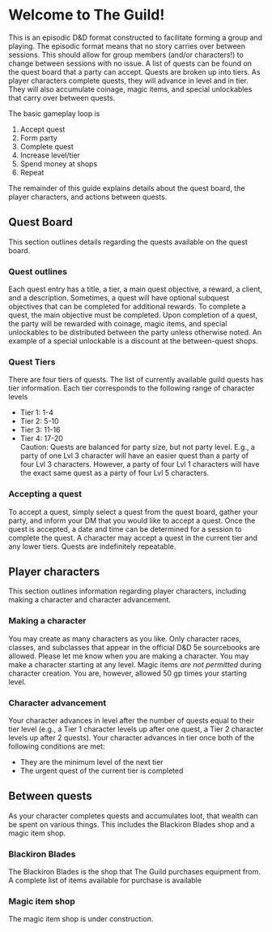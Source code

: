 # Welcome to The Guild!
This is an episodic D&D format constructed to facilitate forming a group and playing. The episodic format means that no story carries over between sessions. This should allow for group members (and/or characters!) to change between sessions with no issue. A list of quests can be found on the quest board that a party can accept. Quests are broken up into tiers. As player characters complete quests, they will advance in level and in tier. They will also accumulate coinage, magic items, and special unlockables that carry over between quests.

The basic gameplay loop is
1. Accept quest
2. Form party
3. Complete quest
4. Increase level/tier
5. Spend money at shops
6. Repeat

The remainder of this guide explains details about the quest board, the player characters, and actions between quests.


## Quest Board
This section outlines details regarding the quests available on the quest board.


### Quest outlines
Each quest entry has a title, a tier, a main quest objective, a reward, a client, and a description. Sometimes, a quest will have optional subquest objectives that can be completed for additional rewards. To complete a quest, the main objective must be completed. Upon completion of a quest, the party will be rewarded with coinage, magic items, and special unlockables to be distributed between the party unless otherwise noted. An example of a special unlockable is a discount at the between-quest shops.


### Quest Tiers
There are four tiers of quests. The list of currently available guild quests has tier information. Each tier corresponds to the following range of character levels
- Tier 1: 1-4
- Tier 2: 5-10
- Tier 3: 11-16
- Tier 4: 17-20  
Caution: Quests are balanced for party size, but not party level. E.g., a party of one Lvl 3 character will have an easier quest than a party of four Lvl 3 characters. However, a party of four Lvl 1 characters will have the exact same quest as a party of four Lvl 5 characters.


### Accepting a quest
To accept a quest, simply select a quest from the quest board, gather your party, and inform your DM that you would like to accept a quest. Once the quest is accepted, a date and time can be determined for a session to complete the quest. A character may accept a quest in the current tier and any lower tiers. Quests are indefinitely repeatable.


## Player characters
This section outlines information regarding player characters, including making a character and character advancement.


### Making a character
You may create as many characters as you like. Only character races, classes, and subclasses that appear in the official D&D 5e sourcebooks are allowed. Please let me know when you are making a character. You may make a character starting at any level. Magic items _are not permitted_ during character creation. You are, however, allowed 50 gp times your starting level.


### Character advancement
Your character advances in level after the number of quests equal to their tier level (e.g., a Tier 1 character levels up after one quest, a Tier 2 character levels up after 2 quests). Your character advances in tier once both of the following conditions are met:
- They are the minimum level of the next tier
- The urgent quest of the current tier is completed


## Between quests
As your character completes quests and accumulates loot, that wealth can be spent on various things. This includes the Blackiron Blades shop and a magic item shop.


### Blackiron Blades
The Blackiron Blades is the shop that The Guild purchases equipment from. A complete list of items available for purchase is available 


### Magic item shop
The magic item shop is under construction.

